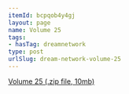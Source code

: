 ```yaml
---
itemId: bcpqob4y4gj
layout: page
name: Volume 25
tags:
- hasTag: dreamnetwork
type: post
urlSlug: dream-network-volume-25
---
```

<a href="../files/Volume_25.zip" download>Volume 25 (.zip file, 10mb)</a>